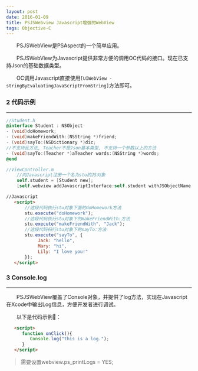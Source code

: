 ```yaml
---
layout: post
date: 2016-01-09
title: PSJSWebview Javascript增强的WebView
tags: Objective-C
---
```


　　PSJSWebView是PSAspect的一个简单应用。

　　PSJSWebView为Javascript提供非常方便的调用OC代码的接口。现在已支持Json的基础数据类型。

　　OC调用Javascript直接使用`[UIWebView -stringByEvaluatingJavaScriptFromString]`方法即可。

### 2 代码示例
---
```objective-c
//Student.h
@interface Student : NSObject
- (void)doHomework;
- (void)makeFriendWith:(NSString *)friend;
- (void)sayTo:(NSDictionary *)dic;
//不支持此方法, Teacher不是Json基本类型, 不支持一个参数以上的方法
- (void)sayTo:(Teacher *)aTeacher words:(NSString *)words;
@end
```

```objective-c
//ViewController.m
    //向Javascript注册一个名为stu的JS对象
    self.student = [Student new];
    [self.webview addJavascriptInterface:self.student withJSObjectName:@"stu"];
```

```html
//Javascript
   <script>
       //这段代码执行stu对象下面的doHomework方法
       stu.execute("doHomework");
       //这段代码执行stu对象下的makeFriendWith:方法
       stu.execute("makeFriendWith", "Jack");
       //这段代码扫行stu对象下的sayTo:方法
       stu.execute("sayTo", {
            Jack: "hello",
            Mary: "hi",
            Lily: "I love you!"
       });
   </script>
```
### 3 Console.log
---
　　PSJSWebView覆盖了Console对象，并提供了log方法，实现在Javascript在Xcode中输出Log信息，方便开发者进行调试。

　　以下是代码示例：

```html
   <script>
      function onClick(){
         Console.log("this is a log.");
      }
   </script>
```
> 需要设置webview.ps_printLogs = YES;